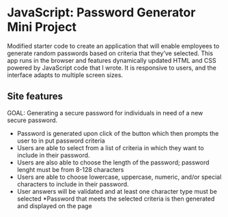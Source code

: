 # JavaScript: Password Generator Mini Project

Modified starter code to create an application that will enable employees to generate random passwords based on criteria that they’ve selected. This app runs in the browser and features dynamically updated HTML and CSS powered by JavaScript code that I wrote. It is responsive to users, and the interface adapts to multiple screen sizes.

## Site features

GOAL: Generating a secure password for individuals in need of a new secure password.

* Password is generated upon click of the button which then prompts the user to in put password criteria 
* Users are able to select from a list of criteria in which they want to include in their password. 
* Users are also able to choose the length of the password; password lenght must be from 8-128 characters
* Users are able to choose lowercase, uppercase, numeric, and/or special characters to include in their password.
* User answers will be validated and at least one character type must be selected
*Password that meets the selected criteria is then generated and displayed on the page 

